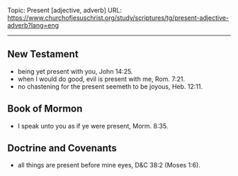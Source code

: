 Topic: Present [adjective, adverb]
URL: https://www.churchofjesuschrist.org/study/scriptures/tg/present-adjective-adverb?lang=eng

---

## New Testament

- being yet present with you, John 14:25.
- when I would do good, evil is present with me, Rom. 7:21.
- no chastening for the present seemeth to be joyous, Heb. 12:11.

## Book of Mormon

- I speak unto you as if ye were present, Morm. 8:35.

## Doctrine and Covenants

- all things are present before mine eyes, D&C 38:2 (Moses 1:6).

